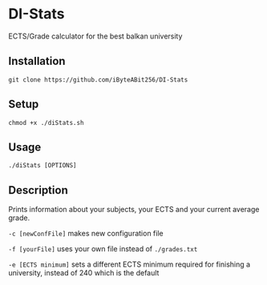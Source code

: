 # DI-Stats
ECTS/Grade calculator for the best balkan university

## Installation
`git clone https://github.com/iByteABit256/DI-Stats`

## Setup
`chmod +x ./diStats.sh`

## Usage
`./diStats [OPTIONS]`

## Description

Prints information about your subjects,
your ECTS and your current average grade.

`-c [newConfFile]` makes new configuration file

`-f [yourFile]` uses your own file instead of `./grades.txt`

`-e [ECTS minimum]` sets a different ECTS minimum required for finishing a university, instead of 240 which is the default

